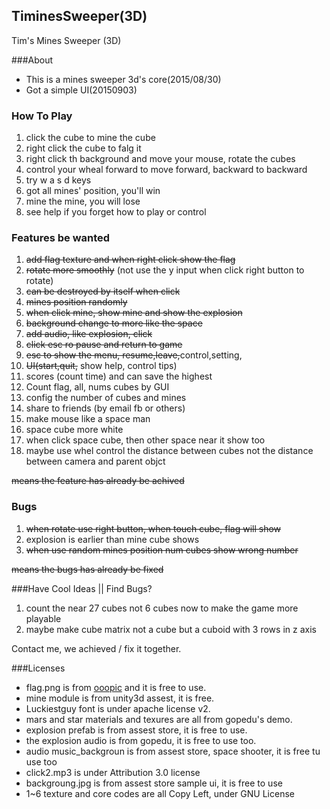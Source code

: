## TiminesSweeper(3D)
Tim's Mines Sweeper (3D)

###About
- This is a mines sweeper 3d's core(2015/08/30)
- Got a simple UI(20150903)

### How To Play
1. click the cube to mine the cube
2. right click the cube to falg it
3. right click th background and move your mouse, rotate the cubes
4. control your wheal forward to move forward, backward to backward
5. try w a s d keys
6. got all mines' position, you'll win
7. mine the mine, you will lose
8. see help if you forget how to play or control


### Features be wanted
1. ~~add flag texture and when right click show the flag~~
1. ~~rotate more smoothly~~ (not use the y input when click right button to rotate)
2. ~~can be destroyed by itself when click~~
2. ~~mines position randomly~~
4. ~~when click mine, show mine and show the explosion~~
6. ~~background change to more like the space~~
7. ~~add audio, like explosion, click~~
7. ~~click esc ro pause and return to game~~
7. ~~esc to show the menu, resume,leave,~~control,setting,
8. ~~UI(start,quit,~~ show help, control tips)
9. scores (count time) and can save the highest
10. Count flag, all, nums cubes by GUI
10. config the number of cubes and mines
11. share to friends (by email fb or others)
12. make mouse like a space man
13. space cube more white
2. when click space cube, then other space near it show too
5. maybe use whel control the distance between cubes not the distance between camera and parent objct

~~means the feature has already be achived~~


### Bugs
1. ~~when rotate use right button, when touch cube, flag will show~~
2. explosion is earlier than mine cube shows
3. ~~when use random mines position num cubes show wrong number~~

~~means the bugs has already be fixed~~

###Have Cool Ideas || Find Bugs?
1. count the near 27 cubes not 6 cubes now to make the game more playable
2. maybe make cube matrix not a cube but a cuboid with 3 rows in z axis

Contact me, we achieved / fix it together.

###Licenses
- flag.png is from [ooopic](http://www.ooopic.com/) and it is free to use.
- mine module is from unity3d assest, it is free.
- Luckiestguy font is under apache license v2.
- mars and star materials and texures are all from gopedu's demo.
- explosion prefab is from assest store, it is free to use.
- the explosion audio is from gopedu, it is free to use too.
- audio music_backgroun is from assest store, space shooter, it is free tu use too
- click2.mp3 is under Attribution 3.0 license
- backgroung.jpg is from assest store sample ui, it is free to use
- 1~6 texture and core codes are all Copy Left, under GNU License